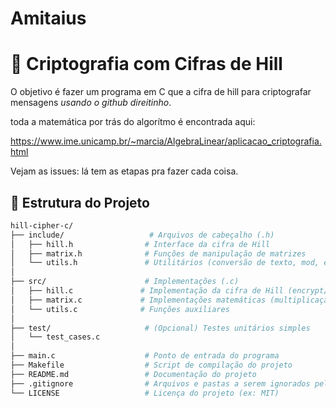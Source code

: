 # Amitaius
# 🔐 Criptografia com Cifras de Hill

O objetivo é fazer um programa em C que a cifra de hill para criptografar mensagens *usando o github direitinho*.

toda a matemática por trás do algorítmo é encontrada aqui: 

https://www.ime.unicamp.br/~marcia/AlgebraLinear/aplicacao_criptografia.html

Vejam as issues: lá tem as etapas pra fazer cada coisa.


## 📁 Estrutura do Projeto

```bash
hill-cipher-c/
├── include/                   # Arquivos de cabeçalho (.h)
│   ├── hill.h                # Interface da cifra de Hill
│   ├── matrix.h              # Funções de manipulação de matrizes
│   └── utils.h               # Utilitários (conversão de texto, mod, etc.)
│
├── src/                      # Implementações (.c)
│   ├── hill.c               # Implementação da cifra de Hill (encrypt/decrypt)
│   ├── matrix.c             # Implementações matemáticas (multiplicação, inversa, etc.)
│   └── utils.c              # Funções auxiliares
│
├── test/                     # (Opcional) Testes unitários simples
│   └── test_cases.c
│
├── main.c                    # Ponto de entrada do programa
├── Makefile                  # Script de compilação do projeto
├── README.md                 # Documentação do projeto
├── .gitignore                # Arquivos e pastas a serem ignorados pelo Git
└── LICENSE                   # Licença do projeto (ex: MIT)

